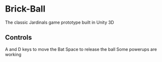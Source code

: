 # Brick-Ball
The classic Jardinals game prototype built in Unity 3D
## Controls
A and D keys to move the Bat
Space to release the ball
Some powerups are working
